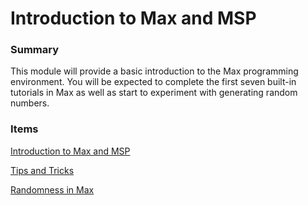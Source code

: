 # Introduction to Max and MSP

### Summary

This module will provide a basic introduction to the Max programming environment. You will be expected to complete the first seven built-in tutorials in Max as well as start to experiment with generating random numbers.

### Items

[Introduction to Max and MSP](Intro-to-Max-and-MSP.html)

[Tips and Tricks](Tips-and-Tricks.html)

[Randomness in Max](Randomness-in-Max.html)
